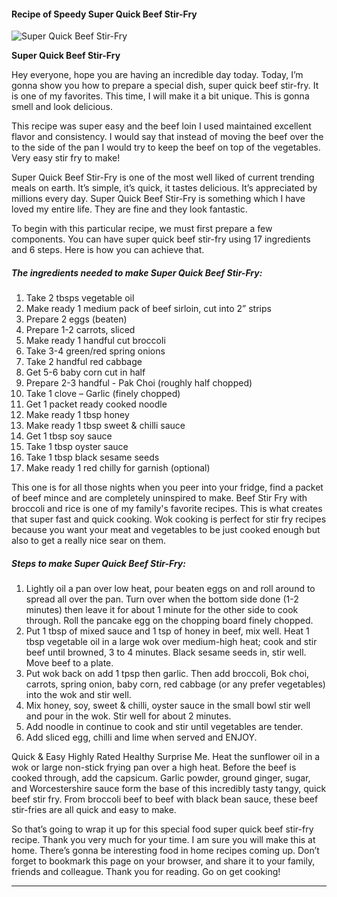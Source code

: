             

#### Recipe of Speedy Super Quick Beef Stir-Fry

![Super Quick Beef Stir-Fry](https://img-global.cpcdn.com/recipes/c143653fce914e00/751x532cq70/super-quick-beef-stir-fry-recipe-main-photo.jpg)

**Super Quick Beef Stir-Fry**

Hey everyone, hope you are having an incredible day today. Today, I’m gonna show you how to prepare a special dish, super quick beef stir-fry. It is one of my favorites. This time, I will make it a bit unique. This is gonna smell and look delicious.

This recipe was super easy and the beef loin I used maintained excellent flavor and consistency. I would say that instead of moving the beef over the to the side of the pan I would try to keep the beef on top of the vegetables. Very easy stir fry to make!

Super Quick Beef Stir-Fry is one of the most well liked of current trending meals on earth. It’s simple, it’s quick, it tastes delicious. It’s appreciated by millions every day. Super Quick Beef Stir-Fry is something which I have loved my entire life. They are fine and they look fantastic.

To begin with this particular recipe, we must first prepare a few components. You can have super quick beef stir-fry using 17 ingredients and 6 steps. Here is how you can achieve that.

##### The ingredients needed to make Super Quick Beef Stir-Fry:

1.  Take 2 tbsps vegetable oil
2.  Make ready 1 medium pack of beef sirloin, cut into 2” strips
3.  Prepare 2 eggs (beaten)
4.  Prepare 1-2 carrots, sliced
5.  Make ready 1 handful cut broccoli
6.  Take 3-4 green/red spring onions
7.  Take 2 handful red cabbage
8.  Get 5-6 baby corn cut in half
9.  Prepare 2-3 handful - Pak Choi (roughly half chopped)
10.  Take 1 clove – Garlic (finely chopped)
11.  Get 1 packet ready cooked noodle
12.  Make ready 1 tbsp honey
13.  Make ready 1 tbsp sweet & chilli sauce
14.  Get 1 tbsp soy sauce
15.  Take 1 tbsp oyster sauce
16.  Take 1 tbsp black sesame seeds
17.  Make ready 1 red chilly for garnish (optional)

This one is for all those nights when you peer into your fridge, find a packet of beef mince and are completely uninspired to make. Beef Stir Fry with broccoli and rice is one of my family's favorite recipes. This is what creates that super fast and quick cooking. Wok cooking is perfect for stir fry recipes because you want your meat and vegetables to be just cooked enough but also to get a really nice sear on them.

##### Steps to make Super Quick Beef Stir-Fry:

1.  Lightly oil a pan over low heat, pour beaten eggs on and roll around to spread all over the pan. Turn over when the bottom side done (1-2 minutes) then leave it for about 1 minute for the other side to cook through. Roll the pancake egg on the chopping board finely chopped.
2.  Put 1 tbsp of mixed sauce and 1 tsp of honey in beef, mix well. Heat 1 tbsp vegetable oil in a large wok over medium-high heat; cook and stir beef until browned, 3 to 4 minutes. Black sesame seeds in, stir well. Move beef to a plate.
3.  Put wok back on add 1 tpsp then garlic. Then add broccoli, Bok choi, carrots, spring onion, baby corn, red cabbage (or any prefer vegetables) into the wok and stir well.
4.  Mix honey, soy, sweet & chilli, oyster sauce in the small bowl stir well and pour in the wok. Stir well for about 2 minutes.
5.  Add noodle in continue to cook and stir until vegetables are tender.
6.  Add sliced egg, chilli and lime when served and ENJOY.

Quick & Easy Highly Rated Healthy Surprise Me. Heat the sunflower oil in a wok or large non-stick frying pan over a high heat. Before the beef is cooked through, add the capsicum. Garlic powder, ground ginger, sugar, and Worcestershire sauce form the base of this incredibly tasty tangy, quick beef stir fry. From broccoli beef to beef with black bean sauce, these beef stir-fries are all quick and easy to make.

So that’s going to wrap it up for this special food super quick beef stir-fry recipe. Thank you very much for your time. I am sure you will make this at home. There’s gonna be interesting food in home recipes coming up. Don’t forget to bookmark this page on your browser, and share it to your family, friends and colleague. Thank you for reading. Go on get cooking!

* * *